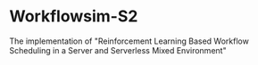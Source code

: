 # Workflowsim-S2
The implementation of "Reinforcement Learning Based Workflow Scheduling in a Server and Serverless Mixed Environment"
